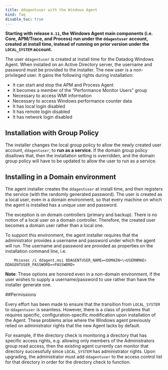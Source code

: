 ```yaml
---
title: ddagentuser with the Windows Agent 
kind: faq
disable_toc: true
---
```


**Starting with release `6.11`, the Windows Agent main components (i.e. Core, APM/Trace, and Process) run under the `ddagentuser` account, created at install time, instead of running on prior version under the `LOCAL_SYSTEM` account.**

The user `ddagentuser` is created at install time for the Datadog Windows Agent. When installed on an Active Directory server, the username and password must be provided to the installer. The new user is a non-privileged user. It gains the following rights during installation:

* It can start and stop the APM and Process Agent
* It becomes a member of the “Performance Monitor Users” group
* Necessary to access WMI information
* Necessary to access Windows performance counter data
* It has local login disabled
* It has remote login disabled
* It has network login disabled


## Installation with Group Policy

The installer changes the local group policy to allow the newly created user account, `ddagentuser`, to **run as a service**.  If the domain group policy disallows that, then the installation setting is overridden, and the domain group policy will have to be updated to allow the user to run as a service.

## Installing in a Domain environment

The agent installer creates the `ddagentuser` at install time, and then registers the service (with the randomly generated password). The user is created as a local user, even in a domain environment, so that every machine on which the agent is installed has a unique user and password.

The exception is on domain controllers (primary and backup). There is no notion of a local user on a domain controller. Therefore, the created user becomes a domain user rather than a local one.

To support this environment, the agent installer requires that the administrator provides a username and password under which the agent will run. The username and password are provided as properties on the installation command line, i.e.

```
	Msiexec /i ddagent.msi DDAGENTUSER_NAME=<DOMAIN>\<USERNMAE> DDAGENTUSER_PASSWORD=<PASSWORD>
```

**Note**: These options are honored even in a non-domain environment, if the user wishes to supply a username/password to use rather than have the installer generate one.

##Permissions

Every effort has been made to ensure that the transition from `LOCAL_SYSTEM` to `ddagentuser` is seamless. However, there is a class of problems that  requires specific, configuration-specific modification upon installation of the Agent. These problems arise where the Windows agent previously relied on administrator rights that the new Agent lacks by default.

For example, if the directory check is monitoring a directory that has specific access rights, e.g. allowing only members of the Administrators group read access, then the existing agent currently can monitor that directory successfully since `LOCAL_SYSTEM` has administrator rights. Upon upgrading, the administrator must add `ddagentuser` to the access control list for that directory in order for the directory check to function.
